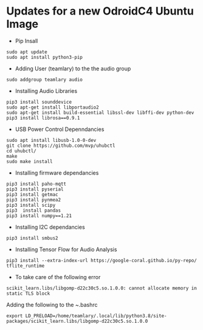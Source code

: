# Updates for a new OdroidC4 Ubuntu Image

- Pip Insall 
```
sudo apt update
sudo apt install python3-pip
```
- Adding User (teamlary) to the the audio group 
```
sudo addgroup teamlary audio
```
- Installing Audio Libraries 
```
pip3 install sounddevice
sudo apt-get install libportaudio2
sudo apt-get install build-essential libssl-dev libffi-dev python-dev
pip3 install librosa==0.9.1
```

- USB Power Control Depenndancies
```
sudo apt install libusb-1.0-0-dev
git clone https://github.com/mvp/uhubctl
cd uhubctl/
make
sudo make install
```
- Installing firmware dependancies 
```
pip3 install paho-mqtt
pip3 install pyserial
pip3 install getmac
pip3 install pynmea2
pip3 install scipy
pip3  install pandas
pip3 install numpy==1.21
```

- Installing I2C dependancies
```
pip3 install smbus2
```

- Installing Tensor Flow for Audio Analysis 
```
pip3 install --extra-index-url https://google-coral.github.io/py-repo/ tflite_runtime
```

- To take care of the following error 
```
scikit_learn.libs/libgomp-d22c30c5.so.1.0.0: cannot allocate memory in static TLS block
```
Adding the following to the ~.bashrc 
```
export LD_PRELOAD=/home/teamlary/.local/lib/python3.8/site-packages/scikit_learn.libs/libgomp-d22c30c5.so.1.0.0
```
